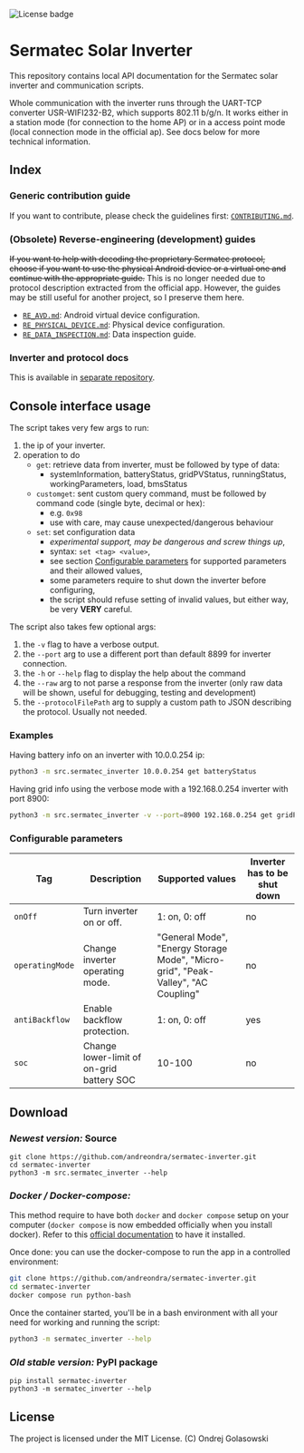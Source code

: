 ![License badge](https://img.shields.io/github/license/andreondra/sermatec-inverter?style=for-the-badge)

# Sermatec Solar Inverter

This repository contains local API documentation for the Sermatec solar inverter and communication scripts.

Whole communication with the inverter runs through the UART-TCP converter USR-WIFI232-B2, which supports 802.11 b/g/n. It works either in a station mode (for connection to the home AP) or in a access point mode (local connection mode in the official ap). See docs below for more technical information.

## Index
### Generic contribution guide
If you want to contribute, please check the guidelines first: [`CONTRIBUTING.md`](docs/CONTRIBUTING.md).

### (Obsolete) Reverse-engineering (development) guides
~~If you want to help with decoding the proprietary Sermatec protocol, choose if you want to use the physical Android device or a virtual one and continue with the appropriate guide.~~
This is no longer needed due to protocol description extracted from the official app. However, the guides may be still useful for another project, so I preserve them here.
- [`RE_AVD.md`](docs/RE_AVD.md): Android virtual device configuration.
- [`RE_PHYSICAL_DEVICE.md`](docs/RE_PHYSICAL_DEVICE.md): Physical device configuration.
- [`RE_DATA_INSPECTION.md`](docs/RE_DATA_INSPECTION.md): Data inspection guide.

### Inverter and protocol docs
This is available in [separate repository](https://github.com/sermatec-opensource/docs).

## Console interface usage

The script takes very few args to run:
1. the ip of your inverter.
2. operation to do
    - `get`: retrieve data from inverter, must be followed by type of data:
        - systemInformation, batteryStatus, gridPVStatus, runningStatus, workingParameters, load, bmsStatus
    - `customget`: sent custom query command, must be followed by command code (single byte, decimal or hex):
        - e.g. `0x98`
        - use with care, may cause unexpected/dangerous behaviour
    - `set`: set configuration data
        - *experimental support, may be dangerous and screw things up*,
        - syntax: `set <tag> <value>`,
        - see section [Configurable parameters](#configurable-parameters) for supported parameters and their allowed values,
        - some parameters require to shut down the inverter before configuring,
        - the script should refuse setting of invalid values, but either way, be very **VERY** careful.

The script also takes few optional args:
1. the `-v` flag to have a verbose output.
2. the `--port` arg to use a different port than default 8899 for inverter connection.
3. the `-h` or `--help` flag to display the help about the command
4. the `--raw` arg to not parse a response from the inverter (only raw data will be shown, useful for debugging, testing and development)
5. the `--protocolFilePath` arg to supply a custom path to JSON describing the protocol. Usually not needed.

### Examples
Having battery info on an inverter with 10.0.0.254 ip:
```bash
python3 -m src.sermatec_inverter 10.0.0.254 get batteryStatus
```
Having grid info using the verbose mode with a 192.168.0.254 inverter with port 8900:
```bash
python3 -m src.sermatec_inverter -v --port=8900 192.168.0.254 get gridPVStatus
```

### Configurable parameters
| Tag | Description | Supported values | Inverter has to be shut down |
|-----|-------------|------------------| ---------------------------- |
| `onOff` | Turn inverter on or off. | 1: on, 0: off | no |
| `operatingMode` | Change inverter operating mode. | "General Mode", "Energy Storage Mode", "Micro-grid", "Peak-Valley", "AC Coupling" | no |
| `antiBackflow` | Enable backflow protection. | 1: on, 0: off | yes |
| `soc` | Change lower-limit of on-grid battery SOC | 10-100 | no |

## Download
### *Newest version:* Source
```
git clone https://github.com/andreondra/sermatec-inverter.git
cd sermatec-inverter
python3 -m src.sermatec_inverter --help
```

### *Docker / Docker-compose:*
This method require to have both `docker` and `docker compose` setup on your computer (`docker compose` is now embedded officially when you install docker).
Refer to this [official documentation](https://docs.docker.com/get-docker/) to have it installed.

Once done: you can use the docker-compose to run the app in a controlled environment:
```bash
git clone https://github.com/andreondra/sermatec-inverter.git
cd sermatec-inverter
docker compose run python-bash
```
Once the container started, you'll be in a bash environment with all your need for working and running the script:
```bash
python3 -m sermatec_inverter --help
```

### *Old stable version:* PyPI package
```
pip install sermatec-inverter
python3 -m sermatec_inverter --help
```

## License
The project is licensed under the MIT License. (C) Ondrej Golasowski
